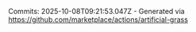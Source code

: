 Commits: 2025-10-08T09:21:53.047Z - Generated via https://github.com/marketplace/actions/artificial-grass
<br>
